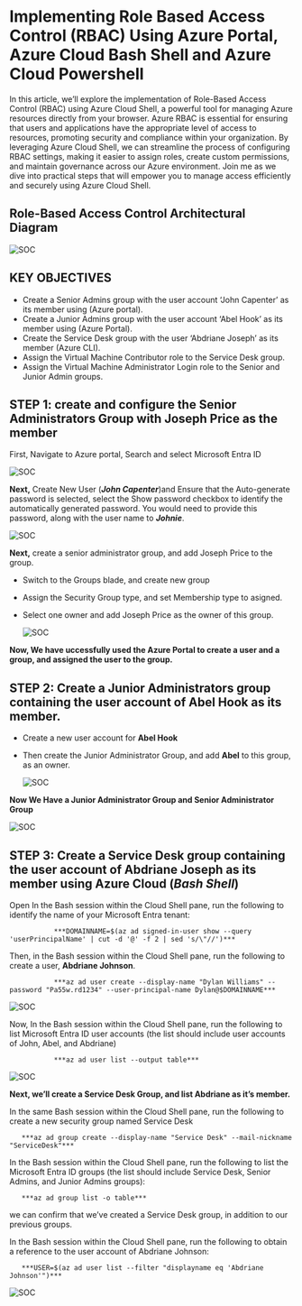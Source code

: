 # Implementing Role Based Access Control (RBAC) Using Azure Portal, Azure Cloud Bash Shell and Azure Cloud Powershell

In this article, we’ll explore the implementation of Role-Based Access Control (RBAC) using Azure Cloud Shell, a powerful tool for managing Azure resources directly from your browser. Azure RBAC is essential for ensuring that users and applications have the appropriate level of access to resources, promoting security and compliance within your organization. By leveraging Azure Cloud Shell, we can streamline the process of configuring RBAC settings, making it easier to assign roles, create custom permissions, and maintain governance across our Azure environment. Join me as we dive into practical steps that will empower you to manage access efficiently and securely using Azure Cloud Shell.

## Role-Based Access Control Architectural Diagram

 ![SOC](https://github.com/Virus192/Azure-Cloud-Role-Based-Access-Control/blob/main/Images/RBAC/photo_5827795537615768718_w.jpg)

## KEY OBJECTIVES
- Create a Senior Admins group with the user account ‘John Capenter’ as its member using (Azure portal).
- Create a Junior Admins group with the user account ‘Abel Hook’ as its member using (Azure Portal).
- Create the Service Desk group with the user ‘Abdriane Joseph’ as its member (Azure CLI).
- Assign the Virtual Machine Contributor role to the Service Desk group.
- Assign the Virtual Machine Administrator Login role to the Senior and Junior Admin groups.

## STEP 1: create and configure the Senior Administrators Group with Joseph Price as the member

First, Navigate to Azure portal, Search and select Microsoft Entra ID

 ![SOC](https://github.com/Virus192/Azure-Cloud-Role-Based-Access-Control/blob/main/photo_5825543737802081741_w.jpg)

 **Next,** Create New User (***John Capenter***)and Ensure that the Auto-generate password is selected, select the Show password checkbox to identify the automatically generated password. You would need to provide this password, along with the user name to ***Johnie***.

  ![SOC](https://github.com/Virus192/Azure-Cloud-Role-Based-Access-Control/blob/main/Images/RBAC/photo_5825543737802081746_w.jpg)

  **Next,** create a senior administrator group, and add Joseph Price to the group.

- Switch to the Groups blade, and create new group
- Assign the Security Group type, and set Membership type to asigned.
- Select one owner and add Joseph Price as the owner of this group.

  ![SOC](https://github.com/Virus192/Azure-Cloud-Role-Based-Access-Control/blob/main/Images/RBAC/photo_5825543737802081749_y.jpg)

**Now, We have uccessfully used the Azure Portal to create a user and a group, and assigned the user to the group.**

## STEP 2: Create a Junior Administrators group containing the user account of Abel Hook as its member. 

- Create a new user account for **Abel Hook**
- Then create the Junior Administrator Group, and add **Abel** to this group, as an owner.
  
  ![SOC]( https://github.com/Virus192/Azure-Cloud-Role-Based-Access-Control/blob/main/Images/RBAC/photo_5825543737802081754_w%20(1).jpg)

**Now We Have a Junior Administrator Group and Senior Administrator Group**
  
 ![SOC](https://github.com/Virus192/Azure-Cloud-Role-Based-Access-Control/blob/main/Images/RBAC/photo_5825543737802081755_w.jpg)

 ## STEP 3: Create a Service Desk group containing the user account of Abdriane Joseph as its member using Azure Cloud (***Bash Shell***)

 Open In the Bash session within the Cloud Shell pane, run the following to identify the name of your Microsoft Entra tenant:

               ***DOMAINNAME=$(az ad signed-in-user show --query 'userPrincipalName' | cut -d '@' -f 2 | sed 's/\"//')***
 
Then, in the Bash session within the Cloud Shell pane, run the following to create a user, **Abdriane Johnson**. 

               ***az ad user create --display-name "Dylan Williams" --password "Pa55w.rd1234" --user-principal-name Dylan@$DOMAINNAME***

![SOC](https://github.com/Virus192/Azure-Cloud-Role-Based-Access-Control/blob/main/Images/RBAC/photo_5825543737802081766_w.jpg)

Now, In the Bash session within the Cloud Shell pane, run the following to list Microsoft Entra ID user accounts (the list should include user accounts of John, Abel, and Abdriane)

               ***az ad user list --output table***

![SOC](https://github.com/Virus192/Azure-Cloud-Role-Based-Access-Control/blob/main/photo_5825543737802081778_w.jpg)

**Next, we’ll create a Service Desk Group, and list Abdriane as it’s member.**

In the same Bash session within the Cloud Shell pane, run the following to create a new security group named Service Desk

       ***az ad group create --display-name "Service Desk" --mail-nickname "ServiceDesk"***
       
In the Bash session within the Cloud Shell pane, run the following to list the Microsoft Entra ID groups (the list should include Service Desk, Senior Admins, and Junior Admins groups):

       ***az ad group list -o table***

we can confirm that we’ve created a Service Desk group, in addition to our previous groups.

In the Bash session within the Cloud Shell pane, run the following to obtain a reference to the user account of Abdriane Johnson:

       ***USER=$(az ad user list --filter "displayname eq 'Abdriane Johnson'")***

![SOC]()
